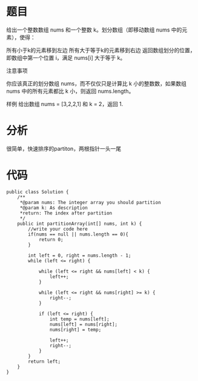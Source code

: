 # 题目
给出一个整数数组 nums 和一个整数 k。划分数组（即移动数组 nums 中的元素），使得：

所有小于k的元素移到左边
所有大于等于k的元素移到右边
返回数组划分的位置，即数组中第一个位置 i，满足 nums[i] 大于等于 k。

 注意事项

你应该真正的划分数组 nums，而不仅仅只是计算比 k 小的整数数，如果数组 nums 中的所有元素都比 k 小，则返回 nums.length。

样例
给出数组 nums = [3,2,2,1] 和 k = 2，返回 1.

# 分析
很简单，快速排序的partiton，两根指针一头一尾

# 代码
```
public class Solution {
	/** 
     *@param nums: The integer array you should partition
     *@param k: As description
     *return: The index after partition
     */
    public int partitionArray(int[] nums, int k) {
	    //write your code here
	    if(nums == null || nums.length == 0){
            return 0;
        }
        
        int left = 0, right = nums.length - 1;
        while (left <= right) {

            while (left <= right && nums[left] < k) {
                left++;
            }

            while (left <= right && nums[right] >= k) {
                right--;
            }

            if (left <= right) {
                int temp = nums[left];
                nums[left] = nums[right];
                nums[right] = temp;
                
                left++;
                right--;
            }
        }
        return left;
    }
}
```
